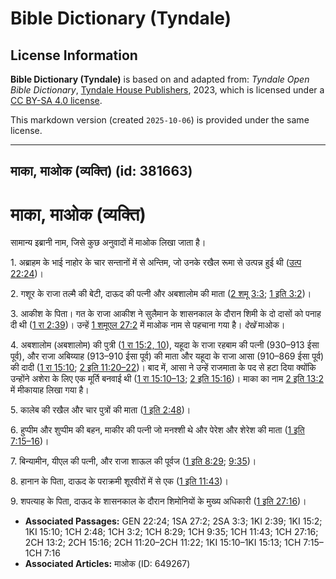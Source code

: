 # Bible Dictionary (Tyndale)

## License Information

**Bible Dictionary (Tyndale)** is based on and adapted from: _Tyndale Open Bible Dictionary_, [Tyndale House Publishers](https://tyndaleopenresources.com/), 2023, which is licensed under a [CC BY-SA 4.0 license](https://creativecommons.org/licenses/by-sa/4.0/legalcode.en).

This markdown version (created `2025-10-06`) is provided under the same license.



--------------------------------

## माका, माओक (व्यक्ति) (id: 381663)

माका, माओक (व्यक्ति)
====================

सामान्य इब्रानी नाम, जिसे कुछ अनुवादों में माओक लिखा जाता है।

1\. अब्राहम के भाई नाहोर के चार सन्तानों में से अन्तिम, जो उनके रखैल रूमा से उत्पन्न हुई थी ([उत्प 22:24](https://ref.ly/Gen22:24))।

2\. गशूर के राजा तल्मै की बेटी, दाऊद की पत्नी और अबशालोम की माता ([2 शमू 3:3](https://ref.ly/2Sam3:3); [1 इति 3:2](https://ref.ly/1Chr3:2))।

3\. आकीश के पिता। गत के राजा आकीश ने सुलैमान के शासनकाल के दौरान शिमी के दो दासों को पनाह दी थी ([1 रा 2:39](https://ref.ly/1Kgs2:39))। उन्हें [1 शमूएल 27:2](https://ref.ly/1Sam27:2) में माओक नाम से पहचाना गया है। *देखें* माओक।

4\. अबशालोम (अबशालोम) की पुत्री ([1 रा 15:2, 10](https://ref.ly/1Kgs15:2,1Kgs15:10)), यहूदा के राजा रहबाम की पत्नी (930–913 ईसा पूर्व), और राजा अबिय्याह (913–910 ईसा पूर्व) की माता और यहूदा के राजा आसा (910–869 ईसा पूर्व) की दादी ([1 रा 15:10](https://ref.ly/1Kgs15:10); [2 इति 11:20–22](https://ref.ly/2Chr11:20-2Chr11:22))। बाद में, आसा ने उन्हें राजमाता के पद से हटा दिया क्योंकि उन्होंने अशेरा के लिए एक मूर्ति बनवाई थी ([1 रा 15:10–13](https://ref.ly/1Kgs15:10-1Kgs15:13); [2 इति 15:16](https://ref.ly/2Chr15:16))। माका का नाम [2 इति 13:2](https://ref.ly/2Chr13:2) में मीकायाह लिखा गया है।

5\. कालेब की रखैल और चार पुत्रों की माता ([1 इति 2:48](https://ref.ly/1Chr2:48))।

6\. हुप्पीम और शुप्पीम की बहन, माकीर की पत्नी जो मनश्शी थे और पेरेश और शेरेश की माता ([1 इति 7:15–16](https://ref.ly/1Chr7:15-1Chr7:16))।

7\. बिन्यामीन, यीएल की पत्नी, और राजा शाऊल की पूर्वज ([1 इति 8:29](https://ref.ly/1Chr8:29); [9:35](https://ref.ly/1Chr9:35))।

8\. हानान के पिता, दाऊद के पराक्रमी शूरवीरों में से एक ([1 इति 11:43](https://ref.ly/1Chr11:43))।

9\. शपत्याह के पिता, दाऊद के शासनकाल के दौरान शिमोनियों के मुख्य अधिकारी ([1 इति 27:16](https://ref.ly/1Chr27:16))।

* **Associated Passages:** GEN 22:24; 1SA 27:2; 2SA 3:3; 1KI 2:39; 1KI 15:2; 1KI 15:10; 1CH 2:48; 1CH 3:2; 1CH 8:29; 1CH 9:35; 1CH 11:43; 1CH 27:16; 2CH 13:2; 2CH 15:16; 2CH 11:20–2CH 11:22; 1KI 15:10–1KI 15:13; 1CH 7:15–1CH 7:16
* **Associated Articles:** माओक (ID: 649267)

